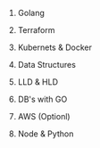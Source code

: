 1. Golang


2. Terraform




3. Kubernets  & Docker


4. Data Structures


5. LLD & HLD

6. DB's with GO

7. AWS (Optionl)

8. Node & Python
